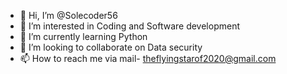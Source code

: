 - 👋 Hi, I’m @Solecoder56
- 👀 I’m interested in Coding and Software development
- 🌱 I’m currently learning Python 
- 💞️ I’m looking to collaborate on Data security
- 📫 How to reach me via mail- theflyingstarof2020@gmail.com

<!---
Solecoder56/Solecoder56 is a ✨ special ✨ repository because its `README.md` (this file) appears on your GitHub profile.
You can click the Preview link to take a look at your changes.
--->
